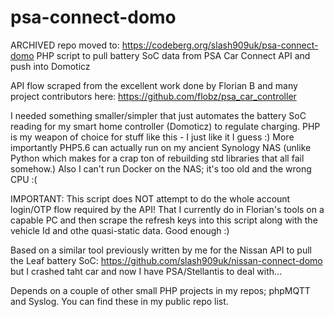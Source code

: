 # psa-connect-domo
ARCHIVED repo moved to: https://codeberg.org/slash909uk/psa-connect-domo
PHP script to pull battery SoC data from PSA Car Connect API and push into Domoticz

API flow scraped from the excellent work done by Florian B and many project contributors here: https://github.com/flobz/psa_car_controller

I needed something smaller/simpler that just automates the battery SoC reading for my smart home controller (Domoticz) to regulate charging. PHP is my weapon of choice for stuff like this - I just like it I guess :) More importantly PHP5.6 can actually run on my ancient Synology NAS (unlike Python which makes for a crap ton of rebuilding std libraries that all fail somehow.) Also I can't run Docker on the NAS; it's too old and the wrong CPU :(

IMPORTANT: This script does NOT attempt to do the whole account login/OTP flow required by the API! That I currently do in Florian's tools on a capable PC and then scrape the refresh keys into this script along with the vehicle Id and othe quasi-static data. Good enough :)

Based on a similar tool previously written by me for the Nissan API to pull the Leaf battery SoC: https://github.com/slash909uk/nissan-connect-domo but I crashed taht car and now I have PSA/Stellantis to deal with...

Depends on a couple of other small PHP projects in my repos; phpMQTT and Syslog. You can find these in my public repo list.
